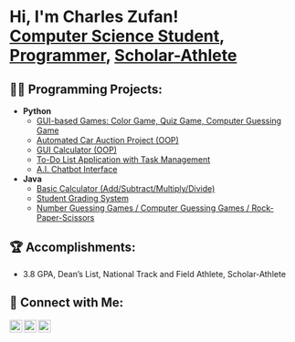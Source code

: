 <h1>Hi, I'm Charles Zufan! <br/>
  <a href="https://www.linkedin.com/in/charles-zufan-2b39b0293/">Computer Science Student</a>, 
  <a href="https://github.com/yourgithub">Programmer</a>, 
  <a href="https://www.sxu.edu">Scholar-Athlete</a>
</h1>

<h2>👨‍💻 Programming Projects:</h2>
<ul>
  <li><b>Python</b>
    <ul>
      <li><a href="#">GUI-based Games: Color Game, Quiz Game, Computer Guessing Game</a></li>
      <li><a href="#">Automated Car Auction Project (OOP)</a></li>
      <li><a href="#">GUI Calculator (OOP)</a></li>
      <li><a href="#">To-Do List Application with Task Management</a></li>
      <li><a href="#">A.I. Chatbot Interface</a></li>
    </ul>
  </li>
  <li><b>Java</b>
    <ul>
      <li><a href="#">Basic Calculator (Add/Subtract/Multiply/Divide)</a></li>
      <li><a href="#">Student Grading System</a></li>
      <li><a href="#">Number Guessing Games / Computer Guessing Games / Rock-Paper-Scissors</a></li>
    </ul>
  </li>
</ul>

<h2>🏆 Accomplishments:</h2>
<ul>
  <li>3.8 GPA, Dean’s List, National Track and Field Athlete, Scholar-Athlete</li>
</ul>

<h2>🤝 Connect with Me:</h2>
<a href="https://www.linkedin.com/in/charles-zufan-2b39b0293/">
  <img align="left" alt="Charles Zufan | LinkedIn" width="22px" src="https://cdn.jsdelivr.net/npm/simple-icons@v3/icons/linkedin.svg" />
</a>
<a href="https://github.com/yourgithub">
  <img align="left" alt="Charles Zufan | GitHub" width="22px" src="https://cdn.jsdelivr.net/npm/simple-icons@v3/icons/github.svg" />
</a>
<a href="https://www.instagram.com/charles.zufan/">
  <img align="left" alt="Charles Zufan | Instagram" width="22px" src="https://cdn.jsdelivr.net/npm/simple-icons@v3/icons/instagram.svg" />
</a>
<br clear="left"/>
